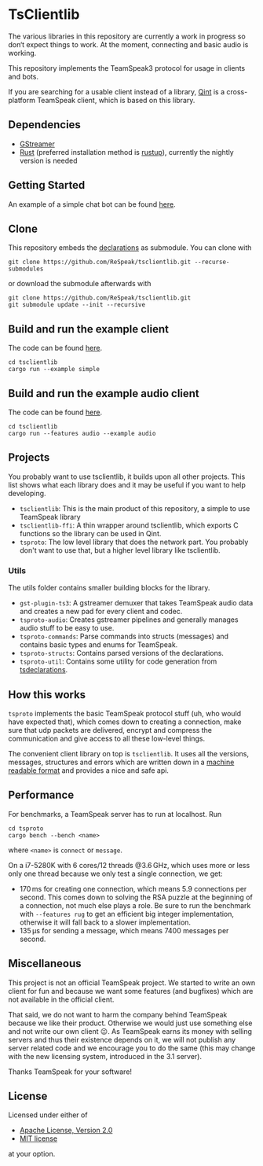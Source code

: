 # TsClientlib
The various libraries in this repository are currently a work in progress so don‘t expect things to work. At the moment, connecting and basic audio is working.

This repository implements the TeamSpeak3 protocol for usage in clients and bots.

If you are searching for a usable client instead of a library, [Qint](https://github.com/ReSpeak/Qint) is a cross-platform TeamSpeak client, which is based on this library.

## Dependencies
- [GStreamer](https://gstreamer.freedesktop.org)
- [Rust](https://rust-lang.org) (preferred installation method is [rustup](https://rustup.rs)), currently the nightly version is needed

## Getting Started
An example of a simple chat bot can be found [here](https://github.com/ReSpeak/SimpleBot).

## Clone
This repository embeds the [declarations](https://github.com/ReSpeak/tsdeclarations) as submodule. You can clone with
```
git clone https://github.com/ReSpeak/tsclientlib.git --recurse-submodules
```
or download the submodule afterwards with
```
git clone https://github.com/ReSpeak/tsclientlib.git
git submodule update --init --recursive
```

## Build and run the example client
The code can be found [here](tsclientlib/examples/simple.rs).
```
cd tsclientlib
cargo run --example simple
```

## Build and run the example audio client
The code can be found [here](tsclientlib/examples/audio.rs).
```
cd tsclientlib
cargo run --features audio --example audio
```


## Projects
You probably want to use tsclientlib, it builds upon all other projects. This list shows what each library does and it may be useful if you want to help developing.

- `tsclientlib`: This is the main product of this repository, a simple to use TeamSpeak library
- `tsclientlib-ffi`: A thin wrapper around tsclientlib, which exports C functions so the library can be used in Qint.
- `tsproto`: The low level library that does the network part. You probably don't want to use that, but a higher level library like tsclientlib.

### Utils
The utils folder contains smaller building blocks for the library.

- `gst-plugin-ts3`: A gstreamer demuxer that takes TeamSpeak audio data and creates a new pad for every client and codec.
- `tsproto-audio`: Creates gstreamer pipelines and generally manages audio stuff to be easy to use.
- `tsproto-commands`: Parse commands into structs (messages) and contains basic types and enums for TeamSpeak.
- `tsproto-structs`: Contains parsed versions of the declarations.
- `tsproto-util`: Contains some utility for code generation from [tsdeclarations](https://github.com/ReSpeak/tsdeclarations).

## How this works
`tsproto` implements the basic TeamSpeak protocol stuff (uh, who would have expected that), which comes down to creating a connection, make sure that udp packets are delivered, encrypt and compress the communication and give access to all these low-level things.

The convenient client library on top is `tsclientlib`. It uses all the versions, messages, structures and errors which are written down in a [machine readable format](https://github.com/ReSpeak/tsdeclarations) and provides a nice and safe api.

## Performance
For benchmarks, a TeamSpeak server has to run at localhost. Run
```
cd tsproto
cargo bench --bench <name>
```
where `<name>` is `connect` or `message`.

On a i7-5280K with 6 cores/12 threads @3.6 GHz, which uses more or less only one thread because we only test a single connection, we get:

- 170 ms for creating one connection, which means 5.9 connections per second. This comes down to solving the RSA puzzle at the beginning of a connection, not much else plays a role. Be sure to run the benchmark with `--features rug` to get an efficient big integer implementation, otherwise it will fall back to a slower implementation.
- 135 µs for sending a message, which means 7400 messages per second.

## Miscellaneous
This project is not an official TeamSpeak project. We started to write an own client for fun and because we want some features (and bugfixes) which are not available in the official client.

That said, we do not want to harm the company behind TeamSpeak because we like their product. Otherwise we would just use something else and not write our own client 😉. As TeamSpeak earns its money with selling servers and thus their existence depends on it, we will not publish any server related code and we encourage you to do the same (this may change with the new licensing system, introduced in the 3.1 server).

Thanks TeamSpeak for your software!

## License
Licensed under either of

 * [Apache License, Version 2.0](LICENSE-APACHE)
 * [MIT license](LICENSE-MIT)

at your option.

